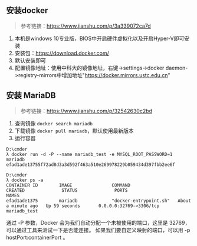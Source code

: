 ## 安装docker
>参考链接：https://www.jianshu.com/p/3a339072ca7d
1. 本机是windows 10专业版，BIOS中开启硬件虚拟化以及开启Hyper-V即可安装
2. 安装包：https://download.docker.com/
3. 默认安装即可
4. 配置镜像地址：使用中科大的镜像地址，右键->settings->docker daemon->registry-mirrors中增加地址"https://docker.mirrors.ustc.edu.cn"
## 安装 MariaDB
>参考链接：https://www.jianshu.com/p/32542630c2bd
1. 查询镜像 `docker search mariadb`
2. 下载镜像 `docker pull mariadb`，默认使用最新版本
3. 运行容器
```
D:\cmder
λ docker run -d -P --name mariadb_test -e MYSQL_ROOT_PASSWORD=1 mariadb
efad1ade13755f72ad8d3a3d592f463a510e269978229b059434d397fbb2ee6f

D:\cmder
λ docker ps -a
CONTAINER ID        IMAGE               COMMAND                  CREATED              STATUS              PORTS                     NAMES
efad1ade1375        mariadb             "docker-entrypoint.sh"   About a minute ago   Up 59 seconds       0.0.0.0:32769->3306/tcp   mariadb_test
``` 
通过 -P 参数，Docker 会为我们自动分配一个未被使用的端口，这里是 32769，可以通过工具来测试一下是否能连接。
如果我们要自定义映射的端口，可以用 -p hostPort:containerPort 。
